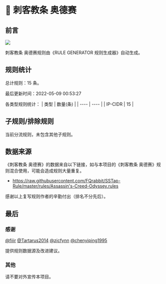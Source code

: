 # 🦙 刺客教条 奥德赛

## 前言

![](https://shields.io/badge/-移除重复规则-ff69b4)

刺客教条 奥德赛规则由《RULE GENERATOR 规则生成器》自动生成。

## 规则统计

总计规则：15 条。

最后更新时间：2022-05-09 00:53:27

各类型规则统计：
| 类型 | 数量(条)  | 
| ---- | ----  |
| IP-CIDR | 15  | 


## 子规则/排除规则


当前分流规则，未包含其他子规则。

## 数据来源

《刺客教条 奥德赛》的数据来自以下链接，如与本项目的《刺客教条 奥德赛》规则混合使用，可能会造成规则大量重复。

- https://raw.githubusercontent.com/FQrabbit/SSTap-Rule/master/rules/Assassin's-Creed-Odyssey.rules


感谢以上复写规则作者的辛勤付出（排名不分先后）。

## 最后

### 感谢

[@fiiir](https://github.com/fiiir) [@Tartarus2014](https://github.com/Tartarus2014) [@zjcfynn](https://github.com/zjcfynn) [@chenyiping1995](https://github.com/chenyiping1995) 

提供规则数据源及改进建议。

### 其他

请不要对外宣传本项目。